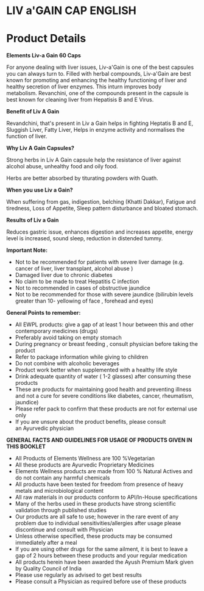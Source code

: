 # LIV a'GAIN CAP ENGLISH

# Product Details

**Elements Liv-a Gain 60 Caps**

For anyone dealing with liver issues, Liv-a'Gain is one of the best capsules you can always turn to. Filled with herbal compounds, Liv-a'Gain are best known for promoting and enhancing the healthy functioning of liver and healthy secretion of liver enzymes. This inturn improves body metabolism. Revanchini, one of the compounds present in the capsule is best known for cleaning liver from Hepatisis B and E Virus.

**Benefit of Liv A Gain**

Revandchini, that's present in Liv a Gain helps in fighting Heptatis B and E, Sluggish Liver, Fatty Liver, Helps in enzyme activity and normalises the function of liver.

**Why Liv A Gain Capsules?**

Strong herbs in Liv A Gain capsule help the resistance of liver against alcohol abuse, unhealthy food and oily food.

Herbs are better absorbed by titurating powders with Quath.

**When you use Liv a Gain?**

When suffering from gas, indigestion, belching (Khatti Dakkar), Fatigue and tiredness, Loss of Appetite, Sleep pattern disturbance and bloated stomach.

**Results of Liv a Gain**

Reduces gastric issue, enhances digestion and increases appetite, energy level is increased, sound sleep, reduction in distended tummy.

**Important Note:**

- Not to be recommended for patients with severe liver damage (e.g. cancer of liver, liver transplant, alcohol abuse )
- Damaged liver due to chronic diabetes
- No claim to be made to treat Hepatitis C infection
- Not to recommended in cases of obstructive jaundice
- Not to be recommended for those with severe jaundice (bilirubin levels greater than 10- yellowing of face , forehead and eyes)

**General Points to remember:**

- All EWPL products: give a gap of at least 1 hour between this and other contemporary medicines (drugs)
- Preferably avoid taking on empty stomach
- During pregnancy or breast feeding , consult physician before taking the product
- Refer to package information while giving to children
- Do not combine with alcoholic beverages
- Product work better when supplemented with a healthy life style
- Drink adequate quantity of water ( 1-2 glasses) after consuming these products
- These are products for maintaining good health and preventing illness and not a cure for severe conditions like diabetes, cancer, rheumatism, jaundice)
- Please refer pack to confirm that these products are not for external use only
- If you are unsure about the product benefits, please consult an Ayurvedic physician

**GENERAL FACTS AND GUIDELINES FOR USAGE OF PRODUCTS GIVEN IN THIS BOOKLET**

- All Products of Elements Wellness are 100 %Vegetarian
- All these products are Ayurvedic Proprietary Medicines
- Elements Wellness products are made from 100 % Natural Actives and do not contain any harmful chemicals
- All products have been tested for freedom from presence of heavy metals and microbiological content
- All raw materials in our products conform to API/In-House specifications
- Many of the herbs used in these products have strong scientific validation through published studies
- Our products are all safe to use; however in the rare event of any problem due to individual sensitivities/allergies after usage please discontinue and consult with Physician
- Unless otherwise specified, these products may be consumed immediately after a meal
- If you are using other drugs for the same ailment, it is best to leave a gap of 2 hours between these products and your regular medication
- All products herein have been awarded the Ayush Premium Mark given by Quality Council of India
- Please use regularly as advised to get best results
- Please consult a Physician as required before use of these products